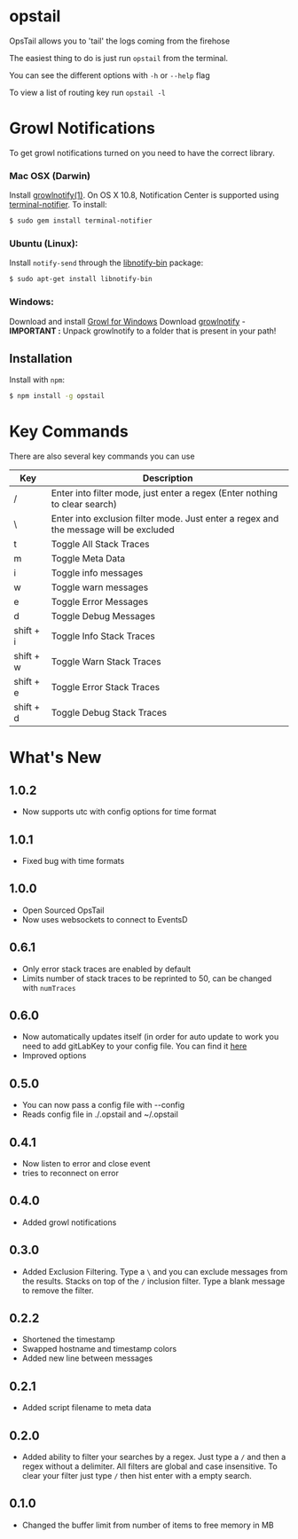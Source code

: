 opstail
========

OpsTail allows you to 'tail' the logs coming from the firehose

The easiest thing to do is just run `opstail` from the terminal.

You can see the different options with `-h` or `--help` flag

To view a list of routing key run `opstail -l`

Growl Notifications
===================
To get growl notifications turned on you need to have the correct library.
### Mac OSX (Darwin)
Install [growlnotify(1)](http://growl.info/extras.php#growlnotify). On OS X 10.8, Notification Center is supported using [terminal-notifier](https://github.com/alloy/terminal-notifier). To install:

``` bash
$ sudo gem install terminal-notifier
```

### Ubuntu (Linux):
Install `notify-send` through the [libnotify-bin](http://packages.ubuntu.com/libnotify-bin) package:

``` bash
$ sudo apt-get install libnotify-bin
```

### Windows:
Download and install [Growl for Windows](http://www.growlforwindows.com/gfw/default.aspx)
Download [growlnotify](http://www.growlforwindows.com/gfw/help/growlnotify.aspx) - **IMPORTANT :** Unpack growlnotify to a folder that is present in your path!


Installation
------------

Install with `npm`:

``` bash
$ npm install -g opstail
```

Key Commands
============
There are also several key commands you can use

| Key | Description |
| --- | ----------- |
| / | Enter into filter mode, just enter a regex (Enter nothing to clear search) |
| \ | Enter into exclusion filter mode. Just enter a regex and the message will be excluded |
| t | Toggle All Stack Traces |
| m | Toggle Meta Data |
| i | Toggle info messages |
| w | Toggle warn messages |
| e | Toggle Error Messages |
| d | Toggle Debug Messages |
| shift + i | Toggle Info Stack Traces |
| shift + w | Toggle Warn Stack Traces |
| shift + e | Toggle Error Stack Traces |
| shift + d | Toggle Debug Stack Traces |

What's New
==========

1.0.2
-----
- Now supports utc with config options for time format

1.0.1
-----
- Fixed bug with time formats

1.0.0
-----
- Open Sourced OpsTail
- Now uses websockets to connect to EventsD

0.6.1
-----
- Only error stack traces are enabled by default
- Limits number of stack traces to be reprinted to 50, can be changed with `numTraces`

0.6.0
-----
- Now automatically updates itself (in order for auto update to work you need to add
  gitLabKey to your config file. You can find it [here](http://gitlab.sazze.com/profile/account)
- Improved options

0.5.0
-----
- You can now pass a config file with --config
- Reads config file in ./.opstail and ~/.opstail

0.4.1
-----
- Now listen to error and close event
- tries to reconnect on error

0.4.0
-----
- Added growl notifications

0.3.0
-----
- Added Exclusion Filtering. Type a `\` and you can exclude messages from the results. Stacks on top of
  the  `/` inclusion filter. Type a blank message to remove the filter.

0.2.2
-----
- Shortened the timestamp
- Swapped hostname and timestamp colors
- Added new line between messages

0.2.1
-----
- Added script filename to meta data

0.2.0
-----
- Added ability to filter your searches by a regex. Just type a `/` and then a regex without a delimiter.
  All filters are global and case insensitive. To clear your filter just type `/` then hist enter with a empty
  search.

0.1.0
-----
 - Changed the buffer limit from number of items to free memory in MB